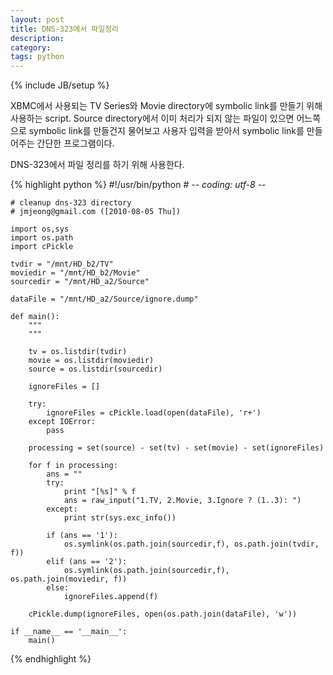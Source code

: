```yaml
---
layout: post
title: DNS-323에서 파일정리
description: 
category: 
tags: python
---
```

{% include JB/setup %}

XBMC에서 사용되는 TV Series와 Movie directory에 symbolic link를 만들기 위해 사용하는 script.
Source directory에서 이미 처리가 되지 않는 파일이 있으면 어느쪽으로 symbolic link를 만들건지
물어보고 사용자 입력을 받아서 symbolic link를 만들어주는 간단한 프로그램이다.

DNS-323에서 파일 정리를 하기 위해 사용한다.

{% highlight python %}
    #!/usr/bin/python
    # -*- coding: utf-8 -*-
    
    # cleanup dns-323 directory 
    # jmjeong@gmail.com ([2010-08-05 Thu])
    
    import os,sys
    import os.path
    import cPickle
    
    tvdir = "/mnt/HD_b2/TV"
    moviedir = "/mnt/HD_b2/Movie"
    sourcedir = "/mnt/HD_a2/Source"
    
    dataFile = "/mnt/HD_a2/Source/ignore.dump"
    
    def main():
        """
        """
    
        tv = os.listdir(tvdir)
        movie = os.listdir(moviedir)
        source = os.listdir(sourcedir)
    
        ignoreFiles = []
    
        try:
            ignoreFiles = cPickle.load(open(dataFile), 'r+')
        except IOError:
            pass
    
        processing = set(source) - set(tv) - set(movie) - set(ignoreFiles) 
    
        for f in processing:
            ans = ""
            try:
                print "[%s]" % f
                ans = raw_input("1.TV, 2.Movie, 3.Ignore ? (1..3): ")
            except:
                print str(sys.exc_info())
    
            if (ans == '1'):
                os.symlink(os.path.join(sourcedir,f), os.path.join(tvdir, f))
            elif (ans == '2'):
                os.symlink(os.path.join(sourcedir,f), os.path.join(moviedir, f))
            else:
                ignoreFiles.append(f)
    
        cPickle.dump(ignoreFiles, open(os.path.join(dataFile), 'w'))
    
    if __name__ == '__main__':
        main()
{% endhighlight %}
